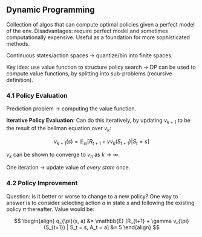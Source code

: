 ## Dynamic Programming

Collection of algos that can compute optimal policies given a perfect model of the env. Disadvantages: require perfect model and sometimes computationally expensive.
Useful as a foundation for more sophisticated methods.

Continuous states/action spaces -> quantize/bin into finite spaces.

Key idea: use value function to structure policy search -> DP can be used to compute value functions, by splitting into sub-problems (recursive definition).

### 4.1 Policy Evaluation
Prediction problem -> computing the value function.

**Iterative Policy Evaluation**:
Can do this iteratively, by updating $v_{k+1}$ to be the result of the bellman equation over $v_k$:

$$ v_{k+1}(s) = \mathbb{E_\pi} [R_{t+1} + \gamma v_k(S_{t+1}) | S_t = s] $$

$v_k$ can be shown to converge to $v_\pi$ as $k \rightarrow \infty$.

One iteration -> update value of _every state_ once.

### 4.2 Policy Improvement

Question: is it better or worse to change to a new policy? One way to answer is to consider selecting action $a$ in state $s$ and following the existing policy $\pi$ thereafter. Value would be:

$$ 
\begin{align} 
q_{\pi}(s, a) &= \mathbb{E} [R_{t+1} + \gamma v_{\pi}(S_{t+1}) | S_t = s, A_t = a] 
&= 5
\end{align}
$$

